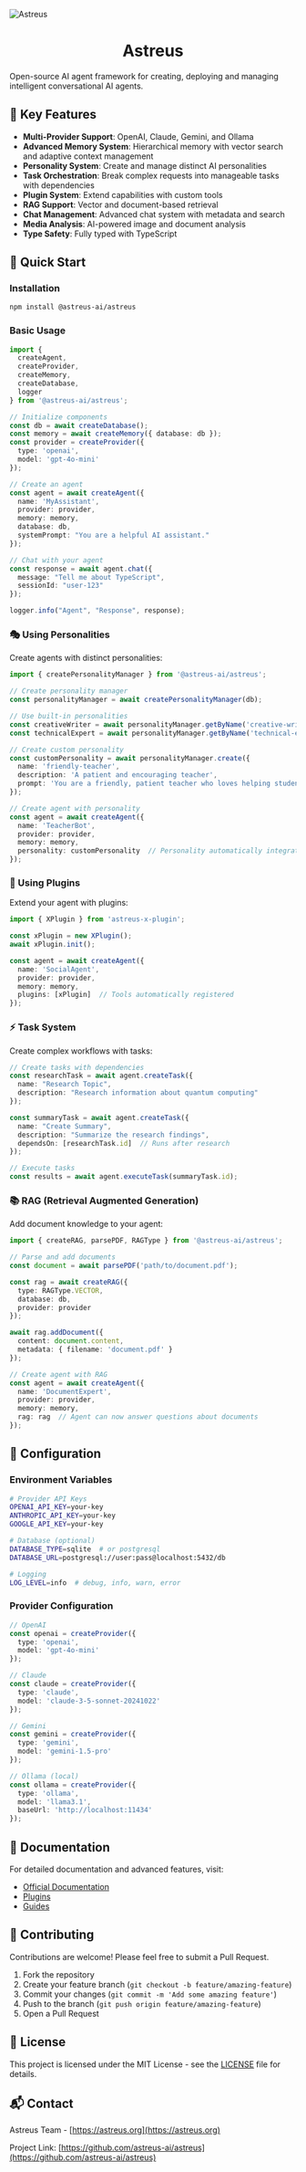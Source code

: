 ![Astreus](src/assets/astreus-logo-bg-wide.webp)

<h1 align="center">Astreus</h1>

Open-source AI agent framework for creating, deploying and managing intelligent conversational AI agents.

## 🌟 Key Features

- **Multi-Provider Support**: OpenAI, Claude, Gemini, and Ollama
- **Advanced Memory System**: Hierarchical memory with vector search and adaptive context management
- **Personality System**: Create and manage distinct AI personalities
- **Task Orchestration**: Break complex requests into manageable tasks with dependencies
- **Plugin System**: Extend capabilities with custom tools
- **RAG Support**: Vector and document-based retrieval
- **Chat Management**: Advanced chat system with metadata and search
- **Media Analysis**: AI-powered image and document analysis
- **Type Safety**: Fully typed with TypeScript

## 🚀 Quick Start

### Installation

```bash
npm install @astreus-ai/astreus
```

### Basic Usage

```typescript
import { 
  createAgent, 
  createProvider,
  createMemory,
  createDatabase,
  logger
} from '@astreus-ai/astreus';

// Initialize components
const db = await createDatabase();
const memory = await createMemory({ database: db });
const provider = createProvider({
  type: 'openai',
  model: 'gpt-4o-mini'
});

// Create an agent
const agent = await createAgent({
  name: 'MyAssistant',
  provider: provider,
  memory: memory,
  database: db,
  systemPrompt: "You are a helpful AI assistant."
});

// Chat with your agent
const response = await agent.chat({
  message: "Tell me about TypeScript",
  sessionId: "user-123"
});

logger.info("Agent", "Response", response);
```

### 🎭 Using Personalities

Create agents with distinct personalities:

```typescript
import { createPersonalityManager } from '@astreus-ai/astreus';

// Create personality manager
const personalityManager = await createPersonalityManager(db);

// Use built-in personalities
const creativeWriter = await personalityManager.getByName('creative-writer');
const technicalExpert = await personalityManager.getByName('technical-expert');

// Create custom personality
const customPersonality = await personalityManager.create({
  name: 'friendly-teacher',
  description: 'A patient and encouraging teacher',
  prompt: 'You are a friendly, patient teacher who loves helping students learn.'
});

// Create agent with personality
const agent = await createAgent({
  name: 'TeacherBot',
  provider: provider,
  memory: memory,
  personality: customPersonality  // Personality automatically integrated!
});
```

### 🔌 Using Plugins

Extend your agent with plugins:

```typescript
import { XPlugin } from 'astreus-x-plugin';

const xPlugin = new XPlugin();
await xPlugin.init();

const agent = await createAgent({
  name: 'SocialAgent',
  provider: provider,
  memory: memory,
  plugins: [xPlugin]  // Tools automatically registered
});
```

### ⚡ Task System

Create complex workflows with tasks:

```typescript
// Create tasks with dependencies
const researchTask = await agent.createTask({
  name: "Research Topic",
  description: "Research information about quantum computing"
});

const summaryTask = await agent.createTask({
  name: "Create Summary",
  description: "Summarize the research findings",
  dependsOn: [researchTask.id]  // Runs after research
});

// Execute tasks
const results = await agent.executeTask(summaryTask.id);
```

### 📚 RAG (Retrieval Augmented Generation)

Add document knowledge to your agent:

```typescript
import { createRAG, parsePDF, RAGType } from '@astreus-ai/astreus';

// Parse and add documents
const document = await parsePDF('path/to/document.pdf');

const rag = await createRAG({
  type: RAGType.VECTOR,
  database: db,
  provider: provider
});

await rag.addDocument({
  content: document.content,
  metadata: { filename: 'document.pdf' }
});

// Create agent with RAG
const agent = await createAgent({
  name: 'DocumentExpert',
  provider: provider,
  memory: memory,
  rag: rag  // Agent can now answer questions about documents
});
```

## 🔧 Configuration

### Environment Variables

```bash
# Provider API Keys
OPENAI_API_KEY=your-key
ANTHROPIC_API_KEY=your-key
GOOGLE_API_KEY=your-key

# Database (optional)
DATABASE_TYPE=sqlite  # or postgresql
DATABASE_URL=postgresql://user:pass@localhost:5432/db

# Logging
LOG_LEVEL=info  # debug, info, warn, error
```

### Provider Configuration

```typescript
// OpenAI
const openai = createProvider({
  type: 'openai',
  model: 'gpt-4o-mini'
});

// Claude
const claude = createProvider({
  type: 'claude',
  model: 'claude-3-5-sonnet-20241022'
});

// Gemini
const gemini = createProvider({
  type: 'gemini',
  model: 'gemini-1.5-pro'
});

// Ollama (local)
const ollama = createProvider({
  type: 'ollama',
  model: 'llama3.1',
  baseUrl: 'http://localhost:11434'
});
```

## 📖 Documentation

For detailed documentation and advanced features, visit:
- [Official Documentation](https://astreus.org/docs)
- [Plugins](https://astreus.org/docs/plugins)
- [Guides](https://astreus.org/docs/guides)

## 🤝 Contributing

Contributions are welcome! Please feel free to submit a Pull Request.

1. Fork the repository
2. Create your feature branch (`git checkout -b feature/amazing-feature`)
3. Commit your changes (`git commit -m 'Add some amazing feature'`)
4. Push to the branch (`git push origin feature/amazing-feature`)
5. Open a Pull Request

## 📄 License

This project is licensed under the MIT License - see the [LICENSE](LICENSE) file for details.

## 📬 Contact

Astreus Team - [https://astreus.org](https://astreus.org)

Project Link: [https://github.com/astreus-ai/astreus](https://github.com/astreus-ai/astreus)